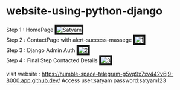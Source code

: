 # website-using-python-django
Step 1 : HomePage
<img src="https://i.ibb.co/TMJW0yy/Capture.png" alt="Satyam" border="5"><br/>
Step 2 : ContactPage with alert-success-massege
<img src="https://i.ibb.co/tb1KFVm/1.png" alt="1" border="5"><br/>
Step 3 : Django Admin Auth
<img src="https://i.ibb.co/g9Ppjbv/2.png" alt="2" border="5"><br/>
Step 4 : Final Step Contacted Details
<img src="https://i.ibb.co/wRw9290/3.png" alt="3" border="5"><br/>

visit website : https://humble-space-telegram-g5vq9x7xv442v6j9-8000.app.github.dev/
Access
user:satyam
password:satyam123
